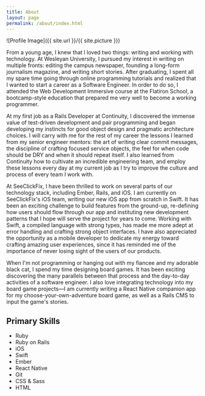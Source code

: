 ```yaml
---
title: About
layout: page
permalink: /about/index.html
---
```

![Profile Image]({{ site.url }}/{{ site.picture }})

<p>From a young age, I knew that I loved two things: writing and working with
technology. At Wesleyan University, I pursued my interest in writing on
multiple fronts: editing the campus newspaper, founding a long-form journalism
magazine, and writing short stories. After graduating, I spent all my spare
time going through online programming tutorials and realized that I wanted to
start a career as a Software Engineer. In order to do so, I attended the Web
Development Immersive course at the Flatiron School, a bootcamp-style education
that prepared me very well to become a working programmer.</p>

<p>
At my first job as a Rails Developer at Continuity, I discovered the immense
value of test-driven development and pair programming and began developing my
instincts for good object design and pragmatic architecture choices. I will
carry with me for the rest of my career the lessons I learned from my senior
engineer mentors: the art of writing clear commit messages, the discipline of
crafting focused service objects, the feel for when code should be DRY and when
it should repeat itself. I also learned from Continuity how to cultivate an
incredible engineering team, and employ these lessons every day at my current
job as I try to improve the culture and process of every team I work with.
</p>

<p>
At SeeClickFix, I have been thrilled to work on several parts of our technology
stack, including Ember, Rails, and iOS. I am currently on SeeClickFix's iOS
team, writing our new iOS app from scratch in Swift. It has been an exciting
challenge to build features from the ground-up, re-defining how users should
flow through our app and instituting new development patterns that I hope will
serve the project for years to come. Working with Swift, a compiled language
with strong types, has made me more adept at error handling and crafting strong
object interfaces. I have also appreciated the opportunity as a mobile
developer to dedicate my energy toward crafting amazing user experiences, since
it has reminded me of the importance of never losing sight of the users of our
products.
</p>

<p>When I'm not programming or hanging out with my fiancee and my adorable
black cat, I spend my time designing board games. It has been exciting
discovering the many parallels between that process and the day-to-day
activities of a software engineer. I also love integrating technology into my board
game projects—I am currently writing a React Native companion
app for my choose-your-own-adventure board game, as well as a Rails CMS to
input the game's stories.</p>

<h2>Primary Skills</h2>

<ul class="skill-list">
	<li>Ruby</li>
	<li>Ruby on Rails</li>
  <li>iOS</li>
  <li>Swift</li>
	<li>Ember</li>
	<li>React Native</li>
	<li>Git</li>
	<li>CSS & Sass</li>
	<li>HTML</li>
</ul>
